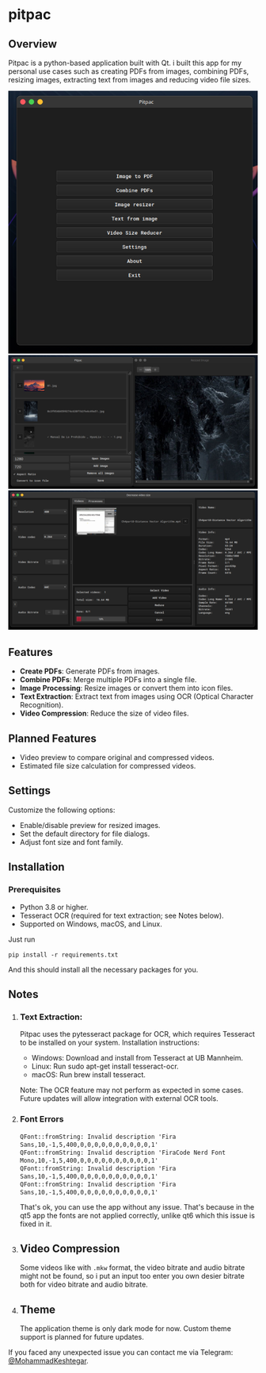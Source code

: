 # pitpac

## Overview

Pitpac is a python-based application built with Qt. i built this app for my personal use cases such as creating PDFs from images, combining PDFs, resizing images, extracting text from images and reducing video file sizes.

![main-menu](images/main-menu.png)
![image-preview-window](images/image-preview.png)
![video-size-reducer](images/video-size-reducer.png)

## Features

- **Create PDFs**: Generate PDFs from images.
- **Combine PDFs**: Merge multiple PDFs into a single file.
- **Image Processing**: Resize images or convert them into icon files.
- **Text Extraction**: Extract text from images using OCR (Optical Character Recognition).
- **Video Compression**: Reduce the size of video files.

## Planned Features

- Video preview to compare original and compressed videos.
- Estimated file size calculation for compressed videos.

## Settings

Customize the following options:

- Enable/disable preview for resized images.
- Set the default directory for file dialogs.
- Adjust font size and font family.

## Installation

### Prerequisites

- Python 3.8 or higher.
- Tesseract OCR (required for text extraction; see Notes below).
- Supported on Windows, macOS, and Linux.

Just run

```
pip install -r requirements.txt
```

And this should install all the necessary packages for you.

## Notes

1. ### Text Extraction:

   Pitpac uses the pytesseract package for OCR, which requires Tesseract to be installed on your system. Installation instructions:

   - Windows: Download and install from Tesseract at UB Mannheim.
   - Linux: Run sudo apt-get install tesseract-ocr.
   - macOS: Run brew install tesseract.

   Note: The OCR feature may not perform as expected in some cases. Future updates will allow integration with external OCR tools.

2. ### Font Errors

   ```
   QFont::fromString: Invalid description 'Fira Sans,10,-1,5,400,0,0,0,0,0,0,0,0,0,0,1'
   QFont::fromString: Invalid description 'FiraCode Nerd Font Mono,10,-1,5,400,0,0,0,0,0,0,0,0,0,0,1'
   QFont::fromString: Invalid description 'Fira Sans,10,-1,5,400,0,0,0,0,0,0,0,0,0,0,1'
   QFont::fromString: Invalid description 'Fira Sans,10,-1,5,400,0,0,0,0,0,0,0,0,0,0,1'
   ```

   That's ok, you can use the app without any issue. That's because in the qt5 app the fonts are not applied correctly, unlike qt6 which this issue is fixed in it.

3. ## Video Compression

   Some videos like with `.mkw` format, the video bitrate and audio bitrate might not be found, so i put an input too enter you own desier bitrate both for video bitrate and audio bitrate.

4. ## Theme
   The application theme is only dark mode for now. Custom theme support is planned for future updates.

If you faced any unexpected issue you can contact me via Telegram: [@MohammadKeshtegar](https://t.me/Mohammadkeshtegar1401).

